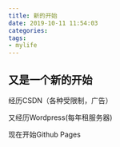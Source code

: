 ```yaml
---
title: 新的开始
date: 2019-10-11 11:54:03
categories:
tags:
- mylife
---
```


## 又是一个新的开始

经历CSDN（各种受限制，广告）

又经历Wordpress(每年租服务器)

现在开始Github Pages
